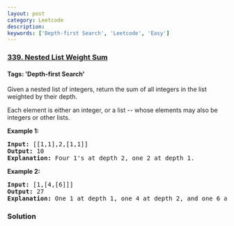 ```yaml
---
layout: post
category: Leetcode
description: 
keywords: ['Depth-first Search', 'Leetcode', 'Easy']
---
```

### [339. Nested List Weight Sum](https://leetcode.com/problems/nested-list-weight-sum)

#### Tags: 'Depth-first Search'

<div class="content__u3I1 question-content__JfgR"><div><p>Given a nested list of integers, return the sum of all integers in the list weighted by their depth.</p>
<p>Each element is either an integer, or a list -- whose elements may also be integers or other lists.</p>
<div>
<p><strong>Example 1:</strong></p>
<pre><strong>Input: </strong><span id="example-input-1-1">[[1,1],2,[1,1]]</span>
<strong>Output: </strong><span id="example-output-1">10 </span>
<strong>Explanation: </strong>Four 1's at depth 2, one 2 at depth 1.</pre>
<div>
<p><strong>Example 2:</strong></p>
<pre><strong>Input: </strong><span id="example-input-2-1">[1,[4,[6]]]</span>
<strong>Output: </strong><span id="example-output-2">27 </span>
<strong>Explanation: </strong>One 1 at depth 1, one 4 at depth 2, and one 6 at depth 3; 1 + 4*2 + 6*3 = 27.</pre>
</div>
</div>
</div></div>

### Solution
